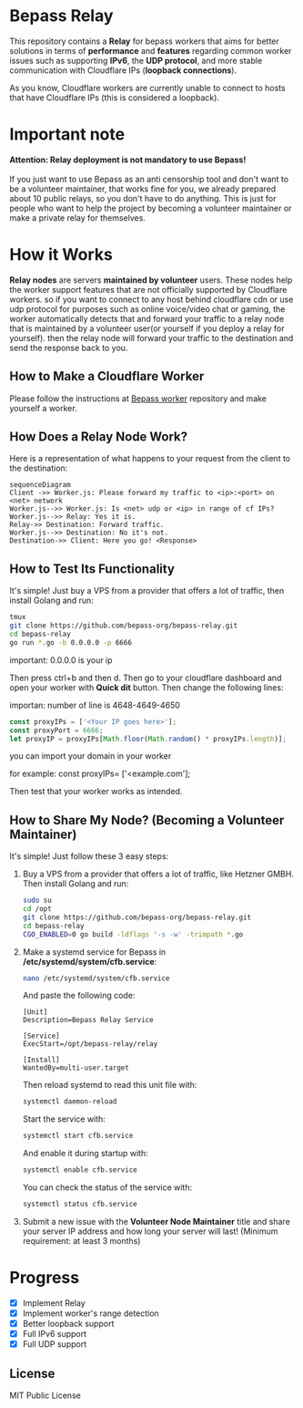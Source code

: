 # Bepass Relay

This repository contains a **Relay** for bepass workers that aims for better solutions in terms of **performance** and **features** regarding common worker issues such as supporting **IPv6**, the **UDP protocol**, and more stable communication with Cloudflare IPs (**loopback connections**).

As you know, Cloudflare workers are currently unable to connect to hosts that have Cloudflare IPs (this is considered a loopback).

# Important note

**Attention: Relay deployment is not mandatory to use Bepass!**\
\
If you just want to use Bepass as an anti censorship tool and don't want to be a volunteer maintainer, that works fine for you, we already prepared about 10 public relays, so you don't have to do anything. This is just for people who want to help the project by becoming a volunteer maintainer or make a private relay for themselves.

# How it Works

**Relay nodes** are servers **maintained by volunteer** users. These nodes help the worker support features that are not officially supported by Cloudflare workers.
so if you want to connect to any host behind cloudflare cdn or use udp protocol for purposes such as online voice/video chat or gaming, the worker automatically detects that and forward your 
traffic to a relay node that is maintained by a volunteer user(or yourself if you deploy a relay for yourself). then the relay node will forward your traffic to the destination and send the response back to you.

## How to Make a Cloudflare Worker

Please follow the instructions at [Bepass worker](https://github.com/bepass-org/bepass-worker) repository and make yourself a worker.

## How Does a Relay Node Work?

Here is a representation of what happens to your request from the client to the destination:

```mermaid
sequenceDiagram
Client ->> Worker.js: Please forward my traffic to <ip>:<port> on <net> network   
Worker.js-->> Worker.js: Is <net> udp or <ip> in range of cf IPs?  
Worker.js-->> Relay: Yes it is.
Relay->> Destination: Forward traffic.  
Worker.js-->> Destination: No it's not.
Destination->> Client: Here you go! <Response>
```


## How to Test Its Functionality

It's simple! Just buy a VPS from a provider that offers a lot of traffic, then install Golang and run:

```bash
tmux
git clone https://github.com/bepass-org/bepass-relay.git
cd bepass-relay
go run *.go -b 0.0.0.0 -p 6666 
```
important: 0.0.0.0 is your ip

Then press ctrl+b and then d. Then go to your cloudflare dashboard and open your worker with **Quick dit** button. Then change the following lines:

importan: number of line is 4648-4649-4650

```js  
const proxyIPs = ['<Your IP goes here>'];
const proxyPort = 6666;
let proxyIP = proxyIPs[Math.floor(Math.random() * proxyIPs.length)];
```
you can import your domain in your worker

for example: const proxyIPs= ['<example.com'];

Then test that your worker works as intended.

## How to Share My Node? (Becoming a Volunteer Maintainer)

It's simple! Just follow these 3 easy steps:

1. Buy a VPS from a provider that offers a lot of traffic, like Hetzner GMBH. Then install Golang and run:

   ```bash    
   sudo su
   cd /opt
   git clone https://github.com/bepass-org/bepass-relay.git
   cd bepass-relay
   CGO_ENABLED=0 go build -ldflags '-s -w' -trimpath *.go
   ```

2. Make a systemd service for Bepass in **/etc/systemd/system/cfb.service**:

   ```bash
   nano /etc/systemd/system/cfb.service
   ```

   And paste the following code:
      ```
   	[Unit]
   	Description=Bepass Relay Service
   	
   	[Service]   
   	ExecStart=/opt/bepass-relay/relay
   	
   	[Install]
   	WantedBy=multi-user.target
      ```
   Then reload systemd to read this unit file with:
      ```bash
   	systemctl daemon-reload
      ```
   Start the service with:
      ```bash
   	systemctl start cfb.service
      ```
   And enable it during startup with:
      ```bash
   	systemctl enable cfb.service
      ```
   You can check the status of the service with:
      ```bash
   	systemctl status cfb.service
      ```
3. Submit a new issue with the **Volunteer Node Maintainer** title and share your server IP address and how long your server will last! (Minimum requirement: at least 3 months)

# Progress

- [x] Implement Relay
- [x] Implement worker's range detection
- [x] Better loopback support
- [x] Full IPv6 support
- [x] Full UDP support

## License

MIT Public License
